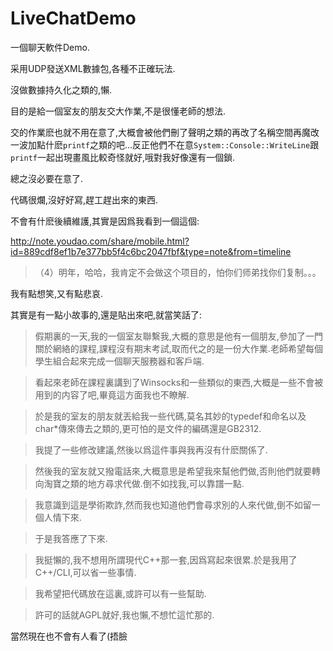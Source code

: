 # LiveChatDemo

一個聊天軟件Demo.

采用UDP發送XML數據包,各種不正確玩法.

沒做數據持久化之類的,懶.

目的是給一個室友的朋友交大作業,不是很懂老師的想法.

交的作業麽也就不用在意了,大概會被他們刪了聲明之類的再改了名稱空間再魔改一波加點什麽`printf`之類的吧...反正他們不在意`System::Console::WriteLine`跟`printf`一起出現畫風比較奇怪就好,哦對我好像還有一個鎖.

總之沒必要在意了.

代碼很爛,沒好好寫,趕工趕出來的東西.

不會有什麽後續維護,其實是因爲我看到一個這個:

http://note.youdao.com/share/mobile.html?id=889cdf8ef1b7e377bb5f4c6bc2047fbf&type=note&from=timeline

> （4）明年，哈哈，我肯定不会做这个项目的，怕你们师弟找你们复制。。。

我有點想笑,又有點悲哀.

其實是有一點小故事的,還是貼出來吧,就當笑話了:

>假期裏的一天,我的一個室友聯繫我,大概的意思是他有一個朋友,參加了一門關於網絡的課程,課程沒有期末考試,取而代之的是一份大作業.老師希望每個學生組合起來完成一個聊天服務器和客戶端.

>看起來老師在課程裏講到了Winsocks和一些類似的東西,大概是一些不會被用到的内容了吧,畢竟這方面我也不瞭解.

>於是我的室友的朋友就丟給我一些代碼,莫名其妙的typedef和命名以及char*傳來傳去之類的,更可怕的是文件的編碼還是GB2312.

>我提了一些修改建議,然後以爲這件事與我再沒有什麽關係了.

>然後我的室友就又撥電話來,大概意思是希望我來幫他們做,否則他們就要轉向淘寶之類的地方尋求代做.倒不如找我,可以靠譜一點.

>我意識到這是學術欺詐,然而我也知道他們會尋求別的人來代做,倒不如留一個人情下來.

>于是我答應了下來.

>我挺懶的,我不想用所謂現代C++那一套,因爲寫起來很累.於是我用了C++/CLI,可以省一些事情.

>我希望把代碼放在這裏,或許可以有一些幫助.

>許可的話就AGPL就好,我也懶,不想忙這忙那的.

當然現在也不會有人看了(捂臉
